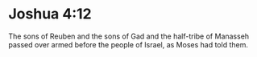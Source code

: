 # Joshua 4:12

The sons of Reuben and the sons of Gad and the half-tribe of Manasseh passed over armed before the people of Israel, as Moses had told them.

